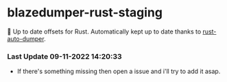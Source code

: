 # blazedumper-rust-staging

🚀 Up to date offsets for Rust. Automatically kept up to date thanks to [rust-auto-dumper](https://github.com/Akandesh/rust-auto-dumper).


### Last Update 09-11-2022 14:20:33
- If there's something missing then open a issue and i'll try to add it asap.